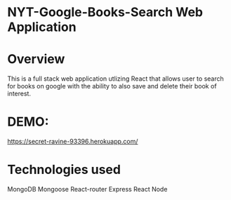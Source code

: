 # NYT-Google-Books-Search Web Application

# Overview
This is a full stack web application utlizing React that allows user to search for books on google with the ability to also save and delete their book of interest. 

# DEMO: 
https://secret-ravine-93396.herokuapp.com/

# Technologies used
MongoDB 
Mongoose
React-router
Express
React
Node
